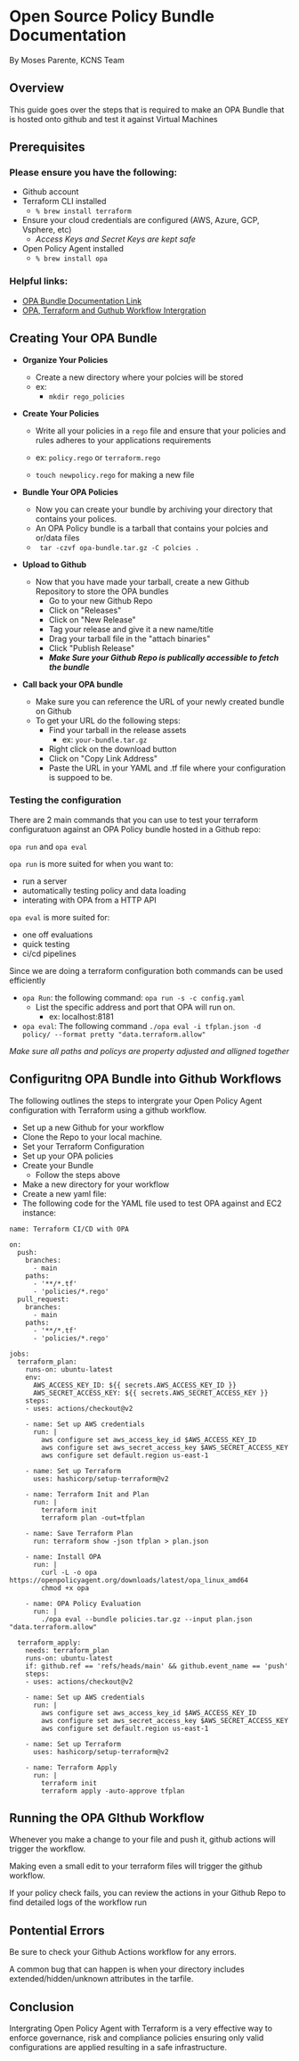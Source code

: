 # Open Source Policy Bundle Documentation
By Moses Parente, KCNS Team

## Overview
This guide goes over the steps that is required to make an OPA Bundle that is hosted onto github and test it against Virtual Machines

## Prerequisites

### Please ensure you have the following: 
- Github account
- Terraform CLI installed
    - `% brew install terraform` 
- Ensure your cloud credentials are configured (AWS, Azure, GCP, Vsphere, etc)
    -  *Access Keys and Secret Keys are kept safe*
- Open Policy Agent installed
    - `% brew install opa` 

### Helpful links: 
- [OPA Bundle Documentation Link](https://www.openpolicyagent.org/docs/latest/management-bundles/)
- [OPA, Terraform and Guthub Workflow Intergration](https://medium.com/@ramrit10/open-policy-agent-opa-integration-with-github-actions-for-terraform-6e1b8e94065c)

## Creating Your OPA Bundle

- **Organize Your Policies**
    - Create a new directory where your polcies will be stored
    - ex: 
        - `mkdir rego_policies`

- **Create Your Policies** 
    - Write all your policies in a `rego` file and ensure that your policies and rules adheres to your applications requirements 

    - ex: `policy.rego` or `terraform.rego` 
    - `touch newpolicy.rego` for making a new file


- **Bundle Your OPA Policies**
    - Now you can create your bundle by archiving your directory that contains your polices. 
    - An OPA Policy bundle is a tarball that contains your polcies and or/data files
    - ` tar -czvf opa-bundle.tar.gz -C polcies .` 

- **Upload to Github**
    - Now that you have made your tarball, create a new Github Repository to store the OPA bundles
        - Go to your new Github Repo
        - Click on "Releases"
        - Click on "New Release"
        - Tag your release and give it a new name/title
        - Drag your tarball file in the "attach binaries"
        - Click "Publish Release" 
        - ***Make Sure your Github Repo is publically accessible to fetch the bundle*** 

- **Call back your OPA bundle** 
    - Make sure you can reference the URL of your newly created bundle on Github
    - To get your URL do the following steps: 
        - Find your tarball in the release assets  
            - ex: `your-bundle.tar.gz`
        - Right click on the download button 
        - Click on "Copy Link Address" 
        - Paste the URL in your YAML and .tf file where your configuration is suppoed to be.
        
### Testing the configuration ### 
There are 2 main commands that you can use to test your terraform configuratuon against an OPA Policy bundle hosted in a Github repo: 

`opa run` and `opa eval` 

`opa run` is more suited for when you want to: 
- run a server
- automatically testing policy and data loading
- interating with OPA from a HTTP API

`opa eval` is more suited for:
- one off evaluations
- quick testing
- ci/cd pipelines

Since we are doing a terraform configuration both commands can be used efficiently  

 - `opa Run`: the following command: `opa run -s -c config.yaml`
     - List the specific address and port that OPA will run on.
        - ex: localhost:8181
- `opa eval`: The following command `./opa eval -i tfplan.json -d policy/ --format pretty "data.terraform.allow" `

*Make sure all paths and policys are property adjusted and alligned together*


## Configuritng OPA Bundle into Github Workflows
The following outlines the steps to intergrate your Open Policy Agent configuration with Terraform using a github workflow. 
- Set up a new Github for your workflow
- Clone the Repo to your local machine. 
- Set your Terraform Configuration
- Set up your OPA policies 
- Create your Bundle 
    - Follow the steps above 
- Make a new directory for your workflow
- Create a new yaml file: 
- The following code for the YAML file used to test OPA against and EC2 instance: 

```
name: Terraform CI/CD with OPA

on:
  push:
    branches:
      - main
    paths:
      - '**/*.tf'
      - 'policies/*.rego'
  pull_request:
    branches:
      - main
    paths:
      - '**/*.tf'
      - 'policies/*.rego'

jobs:
  terraform_plan:
    runs-on: ubuntu-latest
    env:
      AWS_ACCESS_KEY_ID: ${{ secrets.AWS_ACCESS_KEY_ID }}
      AWS_SECRET_ACCESS_KEY: ${{ secrets.AWS_SECRET_ACCESS_KEY }}
    steps:
    - uses: actions/checkout@v2
      
    - name: Set up AWS credentials
      run: |
        aws configure set aws_access_key_id $AWS_ACCESS_KEY_ID
        aws configure set aws_secret_access_key $AWS_SECRET_ACCESS_KEY
        aws configure set default.region us-east-1

    - name: Set up Terraform
      uses: hashicorp/setup-terraform@v2

    - name: Terraform Init and Plan
      run: |
        terraform init
        terraform plan -out=tfplan

    - name: Save Terraform Plan
      run: terraform show -json tfplan > plan.json

    - name: Install OPA
      run: |
        curl -L -o opa https://openpolicyagent.org/downloads/latest/opa_linux_amd64
        chmod +x opa

    - name: OPA Policy Evaluation
      run: |
        ./opa eval --bundle policies.tar.gz --input plan.json "data.terraform.allow"

  terraform_apply:
    needs: terraform_plan
    runs-on: ubuntu-latest
    if: github.ref == 'refs/heads/main' && github.event_name == 'push'
    steps:
    - uses: actions/checkout@v2

    - name: Set up AWS credentials
      run: |
        aws configure set aws_access_key_id $AWS_ACCESS_KEY_ID
        aws configure set aws_secret_access_key $AWS_SECRET_ACCESS_KEY
        aws configure set default.region us-east-1

    - name: Set up Terraform
      uses: hashicorp/setup-terraform@v2

    - name: Terraform Apply
      run: |
        terraform init
        terraform apply -auto-approve tfplan
```
## Running the OPA GIthub Workflow
 Whenever you make a change to your file and push it, github actions will trigger the workflow.
 
  Making even a small edit to your terraform files will trigger the github workflow. 
  
  If your policy check fails, you can review the actions in your Github
 Repo to find detailed logs of the workflow run


## Pontential Errors

Be sure to check your Github Actions workflow for any errors. 

A common bug that can happen is when your directory includes extended/hidden/unknown attributes in the tarfile.

## Conclusion 

Intergrating Open Policy Agent with Terraform is a very effective way to enforce governance, risk and compliance policies ensuring only valid  configurations are applied resulting in a safe infrastructure.

